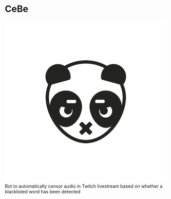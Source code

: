 # CeBe
![CeBe Logo](https://github.com/conor-mcnally/CeBe/blob/main/CeBe%20Logo.png)
Bot to automatically censor audio in Twitch livestream based on whether a blacklisted word has been detected
